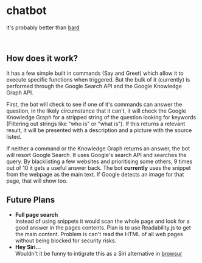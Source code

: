 # chatbot
it's probably better than [bard](https://www.theverge.com/2023/2/8/23590864/google-ai-chatbot-bard-mistake-error-exoplanet-demo)

<br>

## How does it work?
It has a few simple built in commands (Say and Greet) which allow it to execute specific functions when triggered. But the bulk of it (currently) is performed through the Google Search API and the Google Knowledge Graph API.

First, the bot will check to see if one of it's commands can answer the question, in the likely circumstance that it can't, it will check the Google Knowledge Graph for a stripped string of the question looking for keywords (Filtering out strings like "who is" or "what is"). If this returns a relevant result, it will be presented with a description and a picture with the source listed.

If neither a command or the Knowledge Graph returns an answer, the bot will resort Google Search. It uses Google's search API and searches the query. By blacklisting a few websites and prioritising some others, 9 times out of 10 it gets a useful answer back. The bot **currently** uses the snippet from the webpage as the main text. If Google detects an image for that page, that will show too.

## Future Plans
- **Full page search**
<br>Instead of using snippets it would scan the whole page and look for a good answer in the pages contents. Plan is to use Readability.js to get the main content. Problem is can't read the HTML of all web pages without being blocked for security risks.
- **Hey Siri...**
<br>Wouldn't it be funny to intigrate this as a Siri alternative in [browsur](https://github.com/conjardev/browsur)
